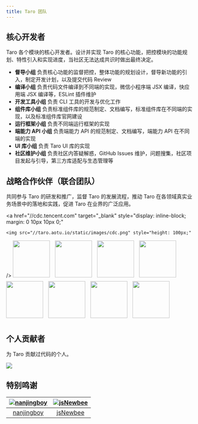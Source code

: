 ```yaml
---
title: Taro 团队
---
```


## 核心开发者

Taro 各个模块的核心开发者。设计并实现 Taro 的核心功能，把控模块的功能规划、特性引入和实现进度，当社区无法达成共识时做出最终决定。

* **督导小组**
 负责核心功能的监督把控，整体功能的规划设计，督导新功能的引入，制定开发计划，以及提交代码 Review
* **编译小组**
 负责代码文件编译到不同端的实现，微信小程序端 JSX 编译，快应用端 JSX 编译等，ESLint 插件维护
* **开发工具小组**
 负责 CLI 工具的开发与优化工作
* **组件库小组**
 负责标准组件库的规范制定、文档编写，标准组件库在不同端的实现，以及标准组件库官网建设
* **运行框架小组**
 负责不同端运行框架的实现
* **端能力 API 小组**
 负责端能力 API 的规范制定、文档编写，端能力 API 在不同端的实现
* **UI 库小组**
 负责 Taro UI 库的实现
* **社区维护小组**
 负责社区内答疑解惑，GitHub Issues 维护，问题搜集，社区项目发起与引导，第三方库适配与生态管理等

## 战略合作伙伴（联合团队）

共同参与 Taro 的研发和推广，监督 Taro 的发展流程，推动 Taro 在各领域真实业务场景中的落地和实践，促进 Taro 在业界的广泛应用。

  <a
    href="//cdc.tencent.com"
    target="_blank"
    style="display: inline-block; margin: 0 10px 10px 0;"
  >
    <img src="//taro.aotu.io/static/images/cdc.png" style="height: 100px;"
  /></a>
  <a
    href="//cloud.tencent.com"
    target="_blank"
    style="display: inline-block; margin: 0 10px 10px 0;"
    ><img src="//taro.aotu.io/static/images/tencent.png" style="height: 100px;"
  /></a>
  <a
    href="//www.quickapp.cn/"
    target="_blank"
    style="display: inline-block; margin: 0 10px 10px 0;"
    ><img src="//taro.aotu.io/static/images/quick.png" style="height: 100px;"
  /></a>
  <a
    href="//smartprogram.baidu.com/developer/index.html"
    target="_blank"
    style="display: inline-block; margin: 0 10px 10px 0;"
    ><img src="//taro.aotu.io/static/images/baidu.png" style="height: 100px;"
  /></a>
  <a
    href="//q.qq.com/"
    target="_blank"
    style="display: inline-block; margin: 0 10px 10px 0;"
    ><img src="//taro.aotu.io/static/images/qq.png" style="height: 100px;"
  /></a>
  <a
    href="//open.alipay.com/channel/miniIndex.htm"
    target="_blank"
    style="display: inline-block; margin: 0 10px 10px 0;"
    ><img src="//taro.aotu.io/static/images/zfb.png" style="height: 100px;"
  /></a>
  <a
    href="//www.midea.cn"
    target="_blank"
    style="display: inline-block; margin: 0 10px 10px 0;"
    ><img src="//taro.aotu.io/static/images/midea.png" style="height: 100px;"
  /></a>
  <a
    href="//www.sxl.cn"
    target="_blank"
    style="display: inline-block; margin: 0 10px 10px 0;"
    ><img src="//taro.aotu.io/static/images/sxl.png" style="height: 100px;"
  /></a>
  <a
    href="#"
    target="_blank"
    style="display: inline-block; margin: 0 10px 10px 0;"
    ><img src="//taro.aotu.io/static/images/yx.png" style="height: 100px;"
  /></a>



## 个人贡献者

为 Taro 贡献过代码的个人。

<a href="https://github.com/NervJS/taro/graphs/contributors"><img src="https://opencollective.com/taro/contributors.svg?width=890&button=false" /></a>

## 特别鸣谢

[![nanjingboy](https://avatars1.githubusercontent.com/u/1390888?s=100&v=4)](https://github.com/nanjingboy/) | [![jsNewbee](https://avatars3.githubusercontent.com/u/20449400?s=100&v=4)](https://github.com/js-newbee/)
:---:|:---:
[nanjingboy](https://github.com/nanjingboy/) | [jsNewbee](https://github.com/js-newbee/)
